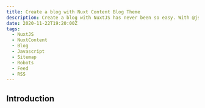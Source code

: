 ```yaml
---
title: Create a blog with Nuxt Content Blog Theme
description: Create a blog with NuxtJS has never been so easy. With @jsilva-pt/nuxt-content-theme-blog it is a matter of seconds.
date: 2020-11-22T19:20:00Z
tags:
  - NuxtJS
  - NuxtContent
  - Blog
  - Javascript
  - Sitemap
  - Robots
  - Feed
  - RSS
---
```


## Introduction